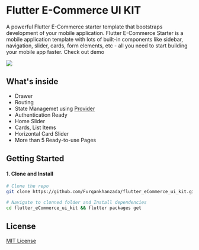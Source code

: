 # Flutter E-Commerce UI KIT

A powerful Flutter E-Commerce starter template that bootstraps development of your mobile application. Flutter E-Commerce Starter is a mobile application template with lots of built-in components like sidebar, navigation, slider, cards, form elements, etc - all you need to start building your mobile app faster. Check out demo

![](demo/full.gif)

## What's inside

- Drawer 
- Routing
- State Managemet using [Provider](https://pub.dev/packages/provider)
- Authentication Ready
- Home Slider
- Cards, List Items
- Horizontal Card Slider
- More than 5 Ready-to-use Pages


## Getting Started

#### 1. Clone and Install

```bash
# Clone the repo
git clone https://github.com/Furqankhanzada/flutter_eCommerce_ui_kit.git

# Navigate to clonned folder and Install dependencies
cd flutter_eCommerce_ui_kit && flutter packages get
```

## License

[MIT License](LICENSE.txt)
